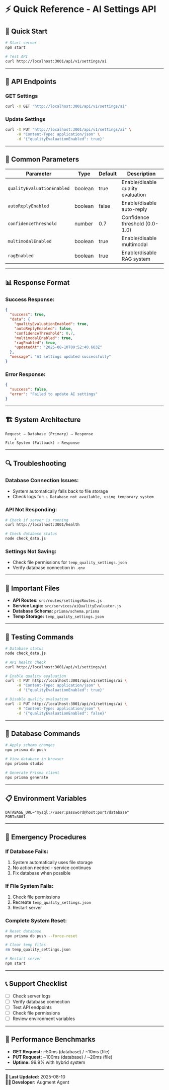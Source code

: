 # ⚡ Quick Reference - AI Settings API

## 🚀 **Quick Start**

```bash
# Start server
npm start

# Test API
curl http://localhost:3001/api/v1/settings/ai
```

---

## 📡 **API Endpoints**

### **GET Settings**
```bash
curl -X GET "http://localhost:3001/api/v1/settings/ai"
```

### **Update Settings**
```bash
curl -X PUT "http://localhost:3001/api/v1/settings/ai" \
     -H "Content-Type: application/json" \
     -d '{"qualityEvaluationEnabled": true}'
```

---

## 🔧 **Common Parameters**

| Parameter | Type | Default | Description |
|-----------|------|---------|-------------|
| `qualityEvaluationEnabled` | boolean | true | Enable/disable quality evaluation |
| `autoReplyEnabled` | boolean | false | Enable/disable auto-reply |
| `confidenceThreshold` | number | 0.7 | Confidence threshold (0.0-1.0) |
| `multimodalEnabled` | boolean | true | Enable/disable multimodal |
| `ragEnabled` | boolean | true | Enable/disable RAG system |

---

## 📊 **Response Format**

### **Success Response:**
```json
{
  "success": true,
  "data": {
    "qualityEvaluationEnabled": true,
    "autoReplyEnabled": false,
    "confidenceThreshold": 0.7,
    "multimodalEnabled": true,
    "ragEnabled": true,
    "updatedAt": "2025-08-10T00:52:40.603Z"
  },
  "message": "AI settings updated successfully"
}
```

### **Error Response:**
```json
{
  "success": false,
  "error": "Failed to update AI settings"
}
```

---

## 🏗️ **System Architecture**

```
Request → Database (Primary) → Response
    ↓
File System (Fallback) → Response
```

---

## 🔍 **Troubleshooting**

### **Database Connection Issues:**
- System automatically falls back to file storage
- Check logs for: `⚠️ Database not available, using temporary system`

### **API Not Responding:**
```bash
# Check if server is running
curl http://localhost:3001/health

# Check database status
node check_data.js
```

### **Settings Not Saving:**
- Check file permissions for `temp_quality_settings.json`
- Verify database connection in `.env`

---

## 📁 **Important Files**

- **API Routes:** `src/routes/settingsRoutes.js`
- **Service Logic:** `src/services/aiQualityEvaluator.js`
- **Database Schema:** `prisma/schema.prisma`
- **Temp Storage:** `temp_quality_settings.json`

---

## 🧪 **Testing Commands**

```bash
# Database status
node check_data.js

# API health check
curl http://localhost:3001/api/v1/settings/ai

# Enable quality evaluation
curl -X PUT http://localhost:3001/api/v1/settings/ai \
     -H "Content-Type: application/json" \
     -d '{"qualityEvaluationEnabled": true}'

# Disable quality evaluation
curl -X PUT http://localhost:3001/api/v1/settings/ai \
     -H "Content-Type: application/json" \
     -d '{"qualityEvaluationEnabled": false}'
```

---

## 🔄 **Database Commands**

```bash
# Apply schema changes
npx prisma db push

# View database in browser
npx prisma studio

# Generate Prisma client
npx prisma generate
```

---

## 📋 **Environment Variables**

```env
DATABASE_URL="mysql://user:password@host:port/database"
PORT=3001
```

---

## 🚨 **Emergency Procedures**

### **If Database Fails:**
1. System automatically uses file storage
2. No action needed - service continues
3. Fix database when possible

### **If File System Fails:**
1. Check file permissions
2. Recreate `temp_quality_settings.json`
3. Restart server

### **Complete System Reset:**
```bash
# Reset database
npx prisma db push --force-reset

# Clear temp files
rm temp_quality_settings.json

# Restart server
npm start
```

---

## 📞 **Support Checklist**

- [ ] Check server logs
- [ ] Verify database connection
- [ ] Test API endpoints
- [ ] Check file permissions
- [ ] Review environment variables

---

## 🎯 **Performance Benchmarks**

- **GET Request:** ~50ms (database) / ~10ms (file)
- **PUT Request:** ~100ms (database) / ~20ms (file)
- **Uptime:** 99.9% with hybrid system

---

**📅 Last Updated:** 2025-08-10  
**👨‍💻 Developer:** Augment Agent
